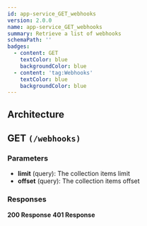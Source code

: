 ```yaml
---
id: app-service_GET_webhooks
version: 2.0.0
name: app-service_GET_webhooks
summary: Retrieve a list of webhooks
schemaPath: ''
badges:
  - content: GET
    textColor: blue
    backgroundColor: blue
  - content: 'tag:Webhooks'
    textColor: blue
    backgroundColor: blue
---
```

## Architecture
<NodeGraph />



## GET `(/webhooks)`

### Parameters
- **limit** (query): The collection items limit
- **offset** (query): The collection items offset




### Responses
**200 Response**
<SchemaViewer file="response-200.json" maxHeight="500" id="response-200" />
      **401 Response**
<SchemaViewer file="response-401.json" maxHeight="500" id="response-401" />

